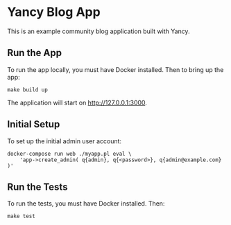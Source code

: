 # Yancy Blog App

This is an example community blog application built with Yancy.

## Run the App

To run the app locally, you must have Docker installed. Then to bring up
the app:

    make build up

The application will start on <http://127.0.0.1:3000>.

## Initial Setup

To set up the initial admin user account:

    docker-compose run web ./myapp.pl eval \
        'app->create_admin( q{admin}, q{<password>}, q{admin@example.com} )'

## Run the Tests

To run the tests, you must have Docker installed. Then:

    make test

